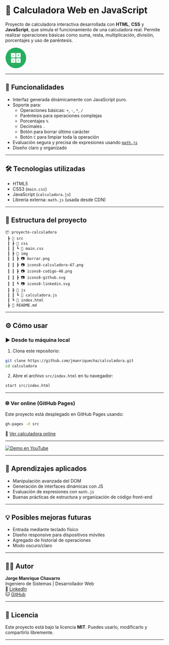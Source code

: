 
# 🧮 Calculadora Web en JavaScript

Proyecto de calculadora interactiva desarrollada con **HTML**, **CSS** y **JavaScript**, que simula el funcionamiento de una calculadora real. Permite realizar operaciones básicas como suma, resta, multiplicación, división, porcentajes y uso de paréntesis.

![Calculadora](src/img/icons8-calculadora-67.png)

---

## 🚀 Funcionalidades

- Interfaz generada dinámicamente con JavaScript puro.
- Soporte para:
  - Operaciones básicas: `+`, `-`, `*`, `/`
  - Paréntesis para operaciones complejas
  - Porcentajes `%`
  - Decimales `.`
  - Botón para borrar último carácter
  - Botón `C` para limpiar toda la operación
- Evaluación segura y precisa de expresiones usando [`math.js`](https://mathjs.org/)
- Diseño claro y organizado

---

## 🛠️ Tecnologías utilizadas

- HTML5
- CSS3 (`main.css`)
- JavaScript (`calculadora.js`)
- Librería externa: `math.js` (usada desde CDN)

---

## 📁 Estructura del proyecto

```
📦 proyecto-calculadora
 ┣ 📂 src
 ┃ ┣ 📂 css
 ┃ ┃ ┗ 📜 main.css
 ┃ ┣ 📂 img
 ┃ ┃ ┣ 📷 borrar.png
 ┃ ┃ ┣ 📷 icons8-calculadora-67.png
 ┃ ┃ ┣ 📷 icons8-codigo-48.png
 ┃ ┃ ┣ 📷 icons8-github.svg
 ┃ ┃ ┗ 📷 icons8-linkedin.svg
 ┃ ┣ 📂 js
 ┃ ┃ ┗ 📜 calculadora.js
 ┃ ┗ 📜 index.html
 ┣ 📜 README.md
```

---

## ⚙️ Cómo usar

### ▶️ Desde tu máquina local

1. Clona este repositorio:

```bash
git clone https://github.com/jmanriquecha/calculadora.git
cd calculadora
```

2. Abre el archivo `src/index.html` en tu navegador:

```bash
start src/index.html
```

---

### 🌐 Ver online (GitHub Pages)

Este proyecto está desplegado en GitHub Pages usando:

```bash
gh-pages -d src
```

🔗 [Ver calculadora online](https://jmanriquecha.github.io/calculadora/)

---

[![Demo en YouTube](https://img.youtube.com/vi/sO3h1nv435o/0.jpg)](https://www.youtube.com/watch?v=sO3h1nv435o)

---

## 🧠 Aprendizajes aplicados

- Manipulación avanzada del DOM
- Generación de interfaces dinámicas con JS
- Evaluación de expresiones con `math.js`
- Buenas prácticas de estructura y organización de código front-end

---

## 💡 Posibles mejoras futuras

- Entrada mediante teclado físico
- Diseño responsive para dispositivos móviles
- Agregado de historial de operaciones
- Modo oscuro/claro

---

## 👨‍💻 Autor

**Jorge Manrique Chavarro**  
Ingeniero de Sistemas | Desarrollador Web  
🔗 [LinkedIn](https://www.linkedin.com/in/jmanriquecha)  
🐱 [GitHub](https://github.com/jmanriquecha)

---

## 📄 Licencia

Este proyecto está bajo la licencia **MIT**. Puedes usarlo, modificarlo y compartirlo libremente.

---

